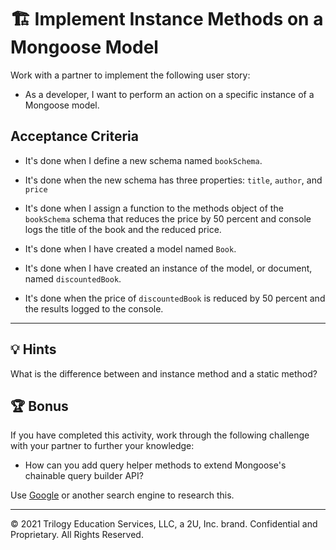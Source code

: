 # 🏗️ Implement Instance Methods on a Mongoose Model

Work with a partner to implement the following user story:

* As a developer, I want to perform an action on a specific instance of a Mongoose model. 

## Acceptance Criteria

* It's done when I define a new schema named `bookSchema`.

* It's done when the new schema has three properties: `title`, `author`, and `price`

* It's done when I assign a function to the methods object of the `bookSchema` schema that reduces the price by 50 percent and console logs the title of the book and the reduced price. 

* It's done when I have created a model named `Book`.

* It's done when I have created an instance of the model, or document, named `discountedBook`.

* It's done when the price of `discountedBook` is reduced by 50 percent and the results logged to the console. 

---

## 💡 Hints

What is the difference between and instance method and a static method?

## 🏆 Bonus

If you have completed this activity, work through the following challenge with your partner to further your knowledge:

* How can you add query helper methods to extend Mongoose's chainable query builder API?

Use [Google](https://www.google.com) or another search engine to research this.

---
© 2021 Trilogy Education Services, LLC, a 2U, Inc. brand. Confidential and Proprietary. All Rights Reserved.
